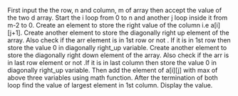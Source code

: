 First input the the row, n and column, m of array then accept the value of the two d array.
Start the i loop from 0 to n and another j loop inside it from m-2 to 0.
Create an element to store the right value of the column i.e a[i][j+1].
Create another element to store the diagonally right up element of the array. Also check if the arr element is in 1st row or not . If it is in 1st row then store the value 0 in diagonally right_up variable.
Create another element to store the diagonally right down element of the array. Also check if the arr is in last row element or not .If it is in last column then store the value 0 in diagonally right_up variable.
Then add the element of a[i][j] with max of above three variables using math function. 
After the termination of both loop find the value of largest element in 1st column. Display the value.
